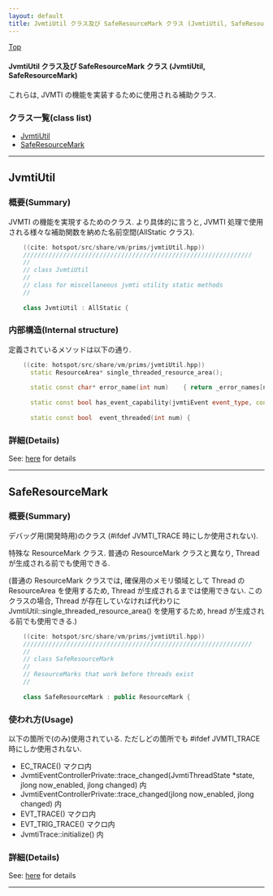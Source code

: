 ```yaml
---
layout: default
title: JvmtiUtil クラス及び SafeResourceMark クラス (JvmtiUtil, SafeResourceMark)
---
```

[Top](../index.html)

#### JvmtiUtil クラス及び SafeResourceMark クラス (JvmtiUtil, SafeResourceMark)

これらは, JVMTI の機能を実装するために使用される補助クラス.


### クラス一覧(class list)

  * [JvmtiUtil](#no3FhljFg9)
  * [SafeResourceMark](#nokAunaxSR)


---
## <a name="no3FhljFg9" id="no3FhljFg9">JvmtiUtil</a>

### 概要(Summary)
JVMTI の機能を実現するためのクラス. 
より具体的に言うと, JVMTI 処理で使用される様々な補助関数を納めた名前空間(AllStatic クラス).


```cpp
    ((cite: hotspot/src/share/vm/prims/jvmtiUtil.hpp))
    ///////////////////////////////////////////////////////////////
    //
    // class JvmtiUtil
    //
    // class for miscellaneous jvmti utility static methods
    //
    
    class JvmtiUtil : AllStatic {
```

### 内部構造(Internal structure)
定義されているメソッドは以下の通り.

```cpp
    ((cite: hotspot/src/share/vm/prims/jvmtiUtil.hpp))
      static ResourceArea* single_threaded_resource_area();
    
      static const char* error_name(int num)    { return _error_names[num]; }    // To Do: add range checking
    
      static const bool has_event_capability(jvmtiEvent event_type, const jvmtiCapabilities* capabilities_ptr);
    
      static const bool  event_threaded(int num) {
```




### 詳細(Details)
See: [here](../doxygen/classJvmtiUtil.html) for details

---
## <a name="nokAunaxSR" id="nokAunaxSR">SafeResourceMark</a>

### 概要(Summary)
デバッグ用(開発時用)のクラス (#ifdef JVMTI_TRACE 時にしか使用されない).

特殊な ResourceMark クラス.
普通の ResourceMark クラスと異なり, Thread が生成される前でも使用できる.

(普通の ResourceMark クラスでは, 確保用のメモリ領域として Thread の ResourceArea を使用するため, 
 Thread が生成されるまでは使用できない.
 このクラスの場合, Thread が存在していなければ代わりに JvmtiUtil::single_threaded_resource_area() を使用するため, 
 hread が生成される前でも使用できる.)

```cpp
    ((cite: hotspot/src/share/vm/prims/jvmtiUtil.hpp))
    ///////////////////////////////////////////////////////////////
    //
    // class SafeResourceMark
    //
    // ResourceMarks that work before threads exist
    //
    
    class SafeResourceMark : public ResourceMark {
```

### 使われ方(Usage)
以下の箇所で(のみ)使用されている. ただしどの箇所でも #ifdef JVMTI_TRACE 時にしか使用されない.

* EC_TRACE() マクロ内
* JvmtiEventControllerPrivate::trace_changed(JvmtiThreadState *state, jlong now_enabled, jlong changed) 内
* JvmtiEventControllerPrivate::trace_changed(jlong now_enabled, jlong changed) 内
* EVT_TRACE() マクロ内
* EVT_TRIG_TRACE() マクロ内
* JvmtiTrace::initialize() 内




### 詳細(Details)
See: [here](../doxygen/classSafeResourceMark.html) for details

---

